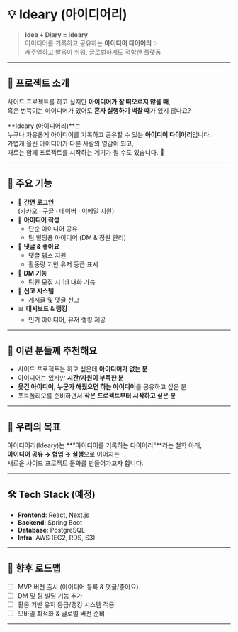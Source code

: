 # 💡 Ideary (아이디어리)

> **Idea + Diary = Ideary**  
> 아이디어를 기록하고 공유하는 **아이디어 다이어리** ✨  
> 캐주얼하고 발음이 쉬워, 글로벌하게도 적합한 플랫폼

---

## 📖 프로젝트 소개
사이드 프로젝트를 하고 싶지만 **아이디어가 잘 떠오르지 않을 때**,  
혹은 번뜩이는 아이디어가 있어도 **혼자 실행하기 벅찰 때**가 있지 않나요?  

**Ideary (아이디어리)**는  
누구나 자유롭게 아이디어를 기록하고 공유할 수 있는 **아이디어 다이어리**입니다.  
가볍게 올린 아이디어가 다른 사람의 영감이 되고,  
때로는 함께 프로젝트를 시작하는 계기가 될 수도 있습니다. 🚀  

---

## 🎯 주요 기능
- 🔑 **간편 로그인**  
  (카카오 · 구글 · 네이버 · 이메일 지원)  
- 📝 **아이디어 작성**  
  - 단순 아이디어 공유  
  - 팀 빌딩용 아이디어 (DM & 정원 관리)  
- 💬 **댓글 & 좋아요**  
  - 댓글 뎁스 지원  
  - 활동량 기반 유저 등급 표시  
- 📩 **DM 기능**  
  - 팀원 모집 시 1:1 대화 가능  
- 🚨 **신고 시스템**  
  - 게시글 및 댓글 신고  
- 📊 **대시보드 & 랭킹**  
  - 인기 아이디어, 유저 랭킹 제공  

---

## 👀 이런 분들께 추천해요
- 사이드 프로젝트는 하고 싶은데 **아이디어가 없는 분**  
- 아이디어는 있지만 **시간/자원이 부족한 분**  
- **웃긴 아이디어**, **누군가 해줬으면 하는 아이디어**를 공유하고 싶은 분  
- 포트폴리오를 준비하면서 **작은 프로젝트부터 시작하고 싶은 분**  

---

## 🚀 우리의 목표
아이디어리(Ideary)는 **"아이디어를 기록하는 다이어리"**라는 철학 아래,  
**아이디어 공유 → 협업 → 실행**으로 이어지는  
새로운 사이드 프로젝트 문화를 만들어가고자 합니다.  

---

## 🛠 Tech Stack (예정)
- **Frontend**: React, Next.js  
- **Backend**: Spring Boot
- **Database**: PostgreSQL  
- **Infra**: AWS (EC2, RDS, S3)  

---

## 📌 향후 로드맵
- [ ] MVP 버전 출시 (아이디어 등록 & 댓글/좋아요)  
- [ ] DM 및 팀 빌딩 기능 추가  
- [ ] 활동 기반 유저 등급/랭킹 시스템 적용  
- [ ] 모바일 최적화 & 글로벌 버전 준비  

---
